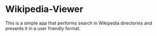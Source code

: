 # Wikipedia-Viewer
This is a simple app that performs search in Wikipedia directories and presents it in a user friendly format. 
